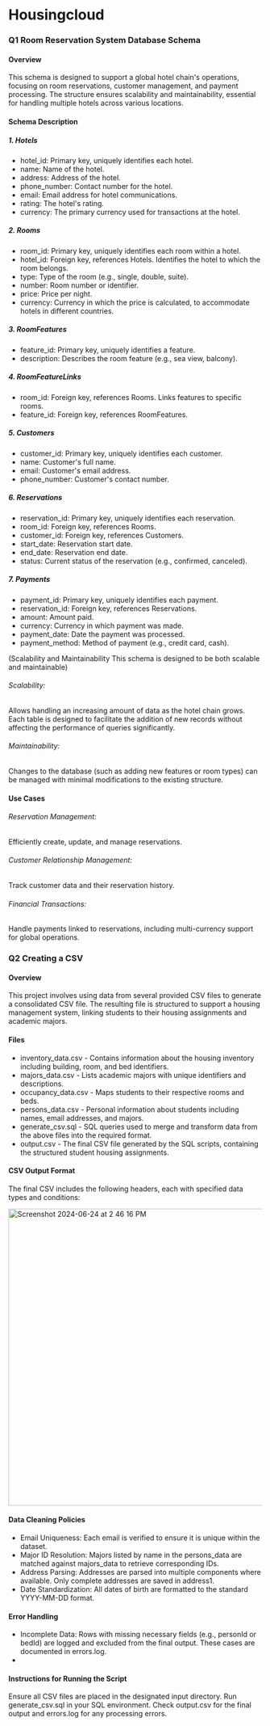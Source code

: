 # Housingcloud


### Q1 Room Reservation System Database Schema

#### Overview
This schema is designed to support a global hotel chain's operations, focusing on room reservations, customer management, and payment processing. The structure ensures scalability and maintainability, essential for handling multiple hotels across various locations.

#### Schema Description

##### 1. Hotels

- hotel_id: Primary key, uniquely identifies each hotel.
- name: Name of the hotel.
- address: Address of the hotel.
- phone_number: Contact number for the hotel.
- email: Email address for hotel communications.
- rating: The hotel's rating.
- currency: The primary currency used for transactions at the hotel.

##### 2. Rooms

- room_id: Primary key, uniquely identifies each room within a hotel.
- hotel_id: Foreign key, references Hotels. Identifies the hotel to which the room belongs.
- type: Type of the room (e.g., single, double, suite).
- number: Room number or identifier.
- price: Price per night.
- currency: Currency in which the price is calculated, to accommodate hotels in different countries.

##### 3. RoomFeatures

- feature_id: Primary key, uniquely identifies a feature.
- description: Describes the room feature (e.g., sea view, balcony).

##### 4. RoomFeatureLinks

- room_id: Foreign key, references Rooms. Links features to specific rooms.
- feature_id: Foreign key, references RoomFeatures.

##### 5. Customers

- customer_id: Primary key, uniquely identifies each customer.
- name: Customer's full name.
- email: Customer's email address.
- phone_number: Customer's contact number.

##### 6. Reservations

- reservation_id: Primary key, uniquely identifies each reservation.
- room_id: Foreign key, references Rooms.
- customer_id: Foreign key, references Customers.
- start_date: Reservation start date.
- end_date: Reservation end date.
- status: Current status of the reservation (e.g., confirmed, canceled).

##### 7. Payments

- payment_id: Primary key, uniquely identifies each payment.
- reservation_id: Foreign key, references Reservations.
- amount: Amount paid.
- currency: Currency in which payment was made.
- payment_date: Date the payment was processed.
- payment_method: Method of payment (e.g., credit card, cash).

(Scalability and Maintainability
This schema is designed to be both scalable and maintainable)

###### Scalability: 
Allows handling an increasing amount of data as the hotel chain grows. Each table is designed to facilitate the addition of new records without affecting the performance of queries significantly.
###### Maintainability: 
Changes to the database (such as adding new features or room types) can be managed with minimal modifications to the existing structure.

#### Use Cases
###### Reservation Management: 
Efficiently create, update, and manage reservations.
###### Customer Relationship Management: 
Track customer data and their reservation history.
###### Financial Transactions: 
Handle payments linked to reservations, including multi-currency support for global operations.




### Q2 Creating a CSV

#### Overview
This project involves using data from several provided CSV files to generate a consolidated CSV file. The resulting file is structured to support a housing management system, linking students to their housing assignments and academic majors.

#### Files
- inventory_data.csv - Contains information about the housing inventory including building, room, and bed identifiers.
- majors_data.csv - Lists academic majors with unique identifiers and descriptions.
- occupancy_data.csv - Maps students to their respective rooms and beds.
- persons_data.csv - Personal information about students including names, email addresses, and majors.
- generate_csv.sql - SQL queries used to merge and transform data from the above files into the required format.
- output.csv - The final CSV file generated by the SQL scripts, containing the structured student housing assignments.

#### CSV Output Format
The final CSV includes the following headers, each with specified data types and conditions:

<img width="588" alt="Screenshot 2024-06-24 at 2 46 16 PM" src="https://github.com/baldotadiya7/Housingcloud/assets/114612015/2a138625-4891-488b-ba15-a0cf7fb8f3a7">

#### Data Cleaning Policies
- Email Uniqueness: Each email is verified to ensure it is unique within the dataset.
- Major ID Resolution: Majors listed by name in the persons_data are matched against majors_data to retrieve corresponding IDs.
- Address Parsing: Addresses are parsed into multiple components where available. Only complete addresses are saved in address1.
- Date Standardization: All dates of birth are formatted to the standard YYYY-MM-DD format.


#### Error Handling
- Incomplete Data: Rows with missing necessary fields (e.g., personId or bedId) are logged and excluded from the final output. These cases are documented in errors.log.
- 
#### Instructions for Running the Script
Ensure all CSV files are placed in the designated input directory.
Run generate_csv.sql in your SQL environment.
Check output.csv for the final output and errors.log for any processing errors.


